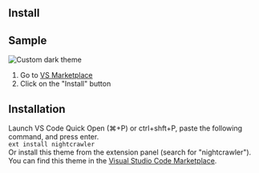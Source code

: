 ## Install

## Sample
![Custom dark theme](https://github.com/[Vipuldeep]/[nightcrawler]/blob/[main]/preview.png?raw=true)

1. Go to [VS Marketplace]()
2. Click on the "Install" button

## Installation
Launch VS Code Quick Open (⌘+P) or ctrl+shft+P, paste the following command, and press enter.     
`ext install nightcrawler`     
Or install this theme from the extension panel (search for "nightcrawler").     
You can find this theme in the [Visual Studio Code Marketplace]().
